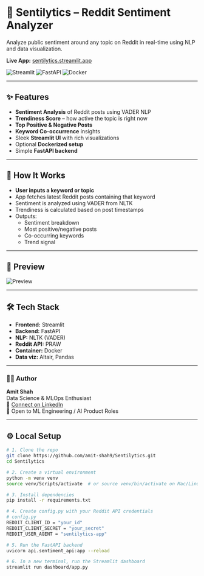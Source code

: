 # 🧠 Sentilytics – Reddit Sentiment Analyzer

Analyze public sentiment around any topic on Reddit in real-time using NLP and data visualization.  

**Live App:** [sentilytics.streamlit.app](https://sentilytics-kbp3dwnjmasdbywax4kmnk.streamlit.app)

![Streamlit](https://img.shields.io/badge/Built%20With-Streamlit-FF4B4B?logo=streamlit&logoColor=white)
![FastAPI](https://img.shields.io/badge/API-FastAPI-009688?logo=fastapi&logoColor=white)
![Docker](https://img.shields.io/badge/Containerized-Docker-2496ED?logo=docker&logoColor=white)

---

## ✨ Features

- **Sentiment Analysis** of Reddit posts using VADER NLP
- **Trendiness Score** – how active the topic is right now
- **Top Positive & Negative Posts**
- **Keyword Co-occurrence** insights
- Sleek **Streamlit UI** with rich visualizations
- Optional **Dockerized setup**
- Simple **FastAPI backend**

---

## 🚀 How It Works

- **User inputs a keyword or topic**
- App fetches latest Reddit posts containing that keyword
- Sentiment is analyzed using VADER from NLTK
- Trendiness is calculated based on post timestamps
- Outputs:
  - Sentiment breakdown
  - Most positive/negative posts
  - Co-occurring keywords
  - Trend signal

---

## 📸 Preview

![Preview](https://github.com/user-attachments/assets/5a71e876-d49b-4ba9-b320-cdd8e35b87f6)

---

## 🛠️ Tech Stack

- **Frontend:** Streamlit
- **Backend:** FastAPI
- **NLP:** NLTK (VADER)
- **Reddit API:** PRAW
- **Container:** Docker
- **Data viz:** Altair, Pandas

---

### 👨‍💻 Author

**Amit Shah**  
Data Science & MLOps Enthusiast  
🔗 [Connect on LinkedIn](https://www.linkedin.com/in/amit-shah-296099237/)  
💼 Open to ML Engineering / AI Product Roles

---

## ⚙️ Local Setup

```bash
# 1. Clone the repo
git clone https://github.com/amit-shah9/Sentilytics.git
cd Sentilytics

# 2. Create a virtual environment
python -m venv venv
source venv/Scripts/activate  # or source venv/bin/activate on Mac/Linux

# 3. Install dependencies
pip install -r requirements.txt

# 4. Create config.py with your Reddit API credentials
# config.py
REDDIT_CLIENT_ID = "your_id"
REDDIT_CLIENT_SECRET = "your_secret"
REDDIT_USER_AGENT = "sentilytics-app"

# 5. Run the FastAPI backend
uvicorn api.sentiment_api:app --reload

# 6. In a new terminal, run the Streamlit dashboard
streamlit run dashboard/app.py
